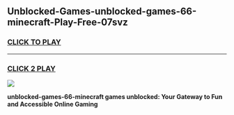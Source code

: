 
## Unblocked-Games-unblocked-games-66-minecraft-Play-Free-07svz
<h3>
<a href="https://premium76.site?title=unblocked-games-66-minecraft&ref=23A">CLICK TO PLAY</a></h3>
<hr>

<h3>
<a href="https://premium76.site?title=unblocked-games-66-minecraft&ref=23A">CLICK 2 PLAY</a>
  
</h3>

<a href="https://premium76.site?title=unblocked-games-66-minecraft&ref=23A"><img src="https://clearcache.store/games.png"></a>


**unblocked-games-66-minecraft games unblocked: Your Gateway to Fun and Accessible Online Gaming**
